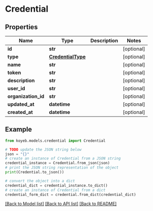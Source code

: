 # Credential


## Properties

Name | Type | Description | Notes
------------ | ------------- | ------------- | -------------
**id** | **str** |  | [optional] 
**type** | [**CredentialType**](CredentialType.md) |  | [optional] 
**name** | **str** |  | [optional] 
**token** | **str** |  | [optional] 
**description** | **str** |  | [optional] 
**user_id** | **str** |  | [optional] 
**organization_id** | **str** |  | [optional] 
**updated_at** | **datetime** |  | [optional] 
**created_at** | **datetime** |  | [optional] 

## Example

```python
from koyeb.models.credential import Credential

# TODO update the JSON string below
json = "{}"
# create an instance of Credential from a JSON string
credential_instance = Credential.from_json(json)
# print the JSON string representation of the object
print(Credential.to_json())

# convert the object into a dict
credential_dict = credential_instance.to_dict()
# create an instance of Credential from a dict
credential_form_dict = credential.from_dict(credential_dict)
```
[[Back to Model list]](../README.md#documentation-for-models) [[Back to API list]](../README.md#documentation-for-api-endpoints) [[Back to README]](../README.md)


